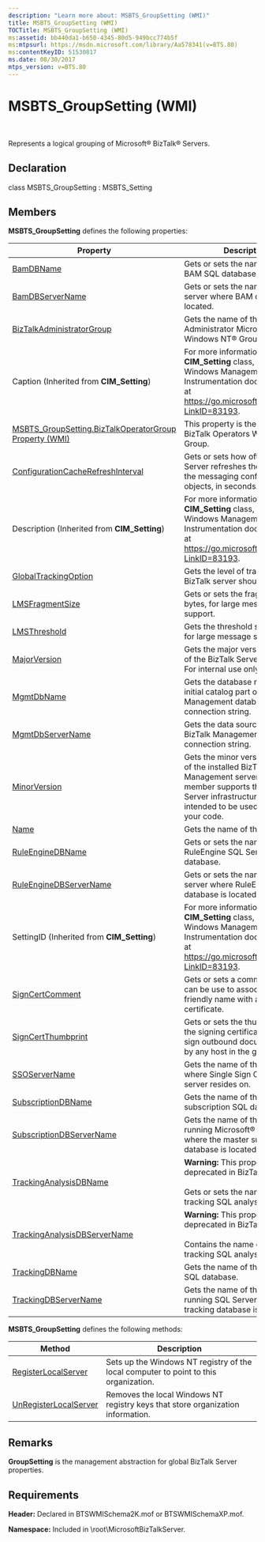 ```yaml
---
description: "Learn more about: MSBTS_GroupSetting (WMI)"
title: MSBTS_GroupSetting (WMI)
TOCTitle: MSBTS_GroupSetting (WMI)
ms:assetid: bb440da1-b650-4345-80d5-949bcc774b5f
ms:mtpsurl: https://msdn.microsoft.com/library/Aa578341(v=BTS.80)
ms:contentKeyID: 51530817
ms.date: 08/30/2017
mtps_version: v=BTS.80
---
```


# MSBTS\_GroupSetting (WMI)

 

Represents a logical grouping of Microsoft® BizTalk® Servers.

## Declaration

class MSBTS\_GroupSetting : MSBTS\_Setting

## Members

**MSBTS\_GroupSetting** defines the following properties:

<table>
<thead>
<tr class="header">
<th>Property</th>
<th>Description</th>
</tr>
</thead>
<tbody>
<tr class="odd">
<td><a href="msbts-groupsetting-bamdbname-property-wmi.md">BamDBName</a></td>
<td>Gets or sets the name of the BAM SQL database.</td>
</tr>
<tr class="even">
<td><a href="msbts-groupsetting-bamdbservername-property-wmi.md">BamDBServerName</a></td>
<td>Gets or sets the name of the SQL server where BAM database is located.</td>
</tr>
<tr class="odd">
<td><a href="msbts-groupsetting-biztalkadministratorgroup-property-wmi.md">BizTalkAdministratorGroup</a></td>
<td>Gets the name of the BizTalk Administrator Microsoft® Windows NT® Group.</td>
</tr>
<tr class="even">
<td>Caption (Inherited from <strong>CIM_Setting</strong>)</td>
<td>For more information about the <strong>CIM_Setting</strong> class, see the Windows Management Instrumentation documentation at <a href="/windows/win32/cimwin32prov/cim-setting">https://go.microsoft.com/fwlink/?LinkID=83193</a>.</td>
</tr>
<tr class="odd">
<td><a href="msbts-groupsetting-biztalkoperatorgroup-property-wmi.md">MSBTS_GroupSetting.BizTalkOperatorGroup Property (WMI)</a></td>
<td>This property is the name of the BizTalk Operators Windows Group.</td>
</tr>
<tr class="even">
<td><a href="msbts-groupsetting-configurationcacherefreshinterval-property-wmi.md">ConfigurationCacheRefreshInterval</a></td>
<td>Gets or sets how often BizTalk Server refreshes the cache of the messaging configuration objects, in seconds.</td>
</tr>
<tr class="odd">
<td>Description (Inherited from <strong>CIM_Setting</strong>)</td>
<td>For more information about the <strong>CIM_Setting</strong> class, see the Windows Management Instrumentation documentation at <a href="/windows/win32/cimwin32prov/cim-setting">https://go.microsoft.com/fwlink/?LinkID=83193</a>.</td>
</tr>
<tr class="even">
<td><a href="msbts-groupsetting-globaltrackingoption-property-wmi.md">GlobalTrackingOption</a></td>
<td>Gets the level of tracking that the BizTalk server should perform.</td>
</tr>
<tr class="odd">
<td><a href="msbts-groupsetting-lmsfragmentsize-property-wmi.md">LMSFragmentSize</a></td>
<td>Gets or sets the fragment size, in bytes, for large message support.</td>
</tr>
<tr class="even">
<td><a href="msbts-groupsetting-lmsthreshold-property-wmi.md">LMSThreshold</a></td>
<td>Gets the threshold size, in bytes, for large message support.</td>
</tr>
<tr class="odd">
<td><a href="msbts-groupsetting-majorversion-property-wmi.md">MajorVersion</a></td>
<td>Gets the major version number of the BizTalk Server installed. For internal use only.</td>
</tr>
<tr class="even">
<td><a href="msbts-groupsetting-mgmtdbname-property-wmi.md">MgmtDbName</a></td>
<td>Gets the database name of the initial catalog part of the BizTalk Management database connection string.</td>
</tr>
<tr class="odd">
<td><a href="msbts-groupsetting-mgmtdbservername-property-wmi.md">MgmtDbServerName</a></td>
<td>Gets the data source part of the BizTalk Management database connection string.</td>
</tr>
<tr class="even">
<td><a href="msbts-groupsetting-minorversion-property-wmi.md">MinorVersion</a></td>
<td>Gets the minor version number of the installed BizTalk Management server. This member supports the BizTalk Server infrastructure and is not intended to be used directly from your code.</td>
</tr>
<tr class="odd">
<td><a href="msbts-groupsetting-name-property-wmi.md">Name</a></td>
<td>Gets the name of the group.</td>
</tr>
<tr class="even">
<td><a href="msbts-groupsetting-ruleenginedbname-property-wmi.md">RuleEngineDBName</a></td>
<td>Gets or sets the name of the RuleEngine SQL Server database.</td>
</tr>
<tr class="odd">
<td><a href="msbts-groupsetting-ruleenginedbservername-property-wmi.md">RuleEngineDBServerName</a></td>
<td>Gets or sets the name of the SQL server where RuleEngine database is located.</td>
</tr>
<tr class="even">
<td>SettingID (Inherited from <strong>CIM_Setting</strong>)</td>
<td>For more information about the <strong>CIM_Setting</strong> class, see the Windows Management Instrumentation documentation at <a href="/windows/win32/cimwin32prov/cim-setting">https://go.microsoft.com/fwlink/?LinkID=83193</a>.</td>
</tr>
<tr class="odd">
<td><a href="msbts-groupsetting-signcertcomment-property-wmi.md">SignCertComment</a></td>
<td>Gets or sets a comment field that can be use to associate some friendly name with a signing certificate.</td>
</tr>
<tr class="even">
<td><a href="msbts-groupsetting-signcertthumbprint-property-wmi.md">SignCertThumbprint</a></td>
<td>Gets or sets the thumbprint of the signing certificate used to sign outbound documents sent by any host in the group.</td>
</tr>
<tr class="odd">
<td><a href="msbts-groupsetting-ssoservername-property-wmi.md">SSOServerName</a></td>
<td>Gets the name of the machine where Single Sign On (SSO) server resides on.</td>
</tr>
<tr class="even">
<td><a href="msbts-groupsetting-subscriptiondbname-property-wmi.md">SubscriptionDBName</a></td>
<td>Gets the name of the master subscription SQL database.</td>
</tr>
<tr class="odd">
<td><a href="msbts-groupsetting-subscriptiondbservername-property-wmi.md">SubscriptionDBServerName</a></td>
<td>Gets the name of the server running Microsoft® SQL Server™ where the master subscription database is located.</td>
</tr>
<tr class="even">
<td><a href="msbts-groupsetting-trackinganalysisdbname-property-wmi.md">TrackingAnalysisDBName</a></td>
<td><strong>Warning:</strong> This property has been deprecated in BizTalk Server.<br />
<br />
Gets or sets the name of the tracking SQL analysis database.</td>
</tr>
<tr class="odd">
<td><a href="msbts-groupsetting-trackinganalysisdbservername-property-wmi.md">TrackingAnalysisDBServerName</a></td>
<td><strong>Warning:</strong> This property has been deprecated in BizTalk Server.<br />
<br />
Contains the name of the tracking SQL analysis server.</td>
</tr>
<tr class="even">
<td><a href="msbts-groupsetting-trackingdbname-property-wmi.md">TrackingDBName</a></td>
<td>Gets the name of the tracking SQL database.</td>
</tr>
<tr class="odd">
<td><a href="msbts-groupsetting-trackingdbservername-property-wmi.md">TrackingDBServerName</a></td>
<td>Gets the name of the server running SQL Server where the tracking database is located.</td>
</tr>
</tbody>
</table>


**MSBTS\_GroupSetting** defines the following methods:

<table>
<thead>
<tr class="header">
<th>Method</th>
<th>Description</th>
</tr>
</thead>
<tbody>
<tr class="odd">
<td><a href="msbts-groupsetting-registerlocalserver-method-wmi.md">RegisterLocalServer</a></td>
<td>Sets up the Windows NT registry of the local computer to point to this organization.</td>
</tr>
<tr class="even">
<td><a href="msbts-groupsetting-unregisterlocalserver-method-wmi.md">UnRegisterLocalServer</a></td>
<td>Removes the local Windows NT registry keys that store organization information.</td>
</tr>
</tbody>
</table>


## Remarks

**GroupSetting** is the management abstraction for global BizTalk Server properties.

## Requirements

**Header:** Declared in BTSWMISchema2K.mof or BTSWMISchemaXP.mof.

**Namespace:** Included in \\root\\MicrosoftBizTalkServer.